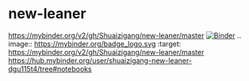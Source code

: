 # new-leaner
https://mybinder.org/v2/gh/Shuaizigang/new-leaner/master
[![Binder](https://mybinder.org/badge_logo.svg)](https://mybinder.org/v2/gh/Shuaizigang/new-leaner/master)
.. image:: https://mybinder.org/badge_logo.svg
 :target: https://mybinder.org/v2/gh/Shuaizigang/new-leaner/master
https://hub.mybinder.org/user/shuaizigang-new-leaner-dgu115t4/tree#notebooks
